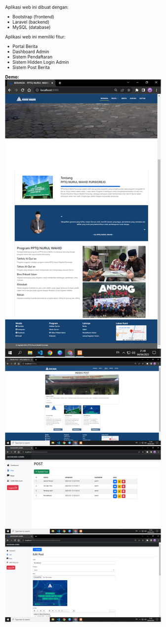 Aplikasi web ini dibuat dengan:
- Bootstrap (frontend)
- Laravel (backend)
- MySQL (database)

Aplikasi web ini memiliki fitur:
- Portal Berita
- Dashboard Admin
- Sistem Pendaftaran
- Sistem Hidden Login Admin
- Sistem Post Berita

<b>Demo:</b>
<img src="preview/1.png">
<img src="preview/2.png">
<img src="preview/3.png">
<img src="preview/4.png">
